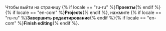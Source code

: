 
Чтобы выйти на страницу {% if locale == "ru-ru" %}**Проекты**{% endif %}{% if locale == "en-com" %}**Projects**{% endif %}, нажмите {% if locale == "ru-ru" %}**Завершить редактирование**{% endif %}{% if locale == "en-com" %}**Finish editing**{% endif %}.
